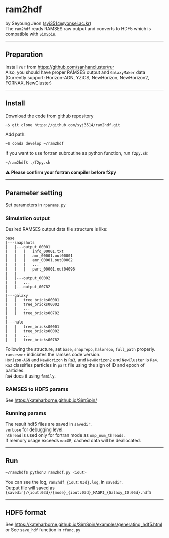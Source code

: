 # ram2hdf
by Seyoung Jeon (syj3514@yonsei.ac.kr)  
The `ram2hdf` reads RAMSES raw output and converts to HDF5 which is compatible with `SimSpin`.  

---

## Preparation
Install `rur` from https://github.com/sanhancluster/rur  
Also, you should have proper RAMSES output and `GalaxyMaker` data  
(Currently support: Horizon-AGN, YZiCS, NewHorizon, NewHorizon2, FORNAX, NewCluster)  

---

## Install
Download the code from github repository  
```bash
~$ git clone https://github.com/syj3514/ram2hdf.git
```

Add path:
```bash
~$ conda develop ~/ram2hdf
```

If you want to use fortran subroutine as python function, run `f2py.sh`:
```bash
~/ram2hdf$ ./f2py.sh
```
:warning: **Please confirm your fortran compiler before f2py**

---

## Parameter setting
Set parameters in `rparams.py`
### Simulation output
Desired RAMSES output data file structure is like:
```plain
base
|---snapshots
|   |---output_00001
|   |   |   info_00001.txt
|   |   |   amr_00001.out00001
|   |   |   amr_00001.out00002
|   |   |   ...
|   |   |   part_00001.out04096
|   |   
|   |---output_00002
|   |   ...
|   |---output_00782
|
|---galaxy
|   |   tree_bricks00001
|   |   tree_bricks00002
|   |   ...
|   |   tree_bricks00782
|
|---halo
|   |   tree_bricks00001
|   |   tree_bricks00002
|   |   ...
|   |   tree_bricks00782

```
Following the structure, set `base`, `snaprepo`, `halorepo`, `full_path` properly.  
`ramsesver` indiciates the ramses code version.  
`Horizon-AGN` and `NewHorizon` is `Ra3`, and `NewHorizon2` and `NewCluster` is `Ra4`.  
`Ra3` classifies particles in `part` file using the sign of ID and epoch of particles.  
`Ra4` does it using `family`.  

### RAMSES to HDF5 params
See https://kateharborne.github.io/SimSpin/

### Running params
The result hdf5 files are saved in `savedir`.  
`verbose` for debugging level.  
`nthread` is used only for fortran mode as `omp_num_threads`.  
If memory usage exceeds `maxGB`, cached data will be deallocated.  

---

## Run 
```bash
~/ram2hdf$ python3 ram2hdf.py <iout>
```
You can see the log, `ram2hdf_{iout:03d}.log`, in `savedir`.  
Output file will saved as `{savedir}/{iout:03d}/{mode}_{iout:03d}_MAGPI_{Galaxy_ID:06d}.hdf5`

---

## HDF5 format
See https://kateharborne.github.io/SimSpin/examples/generating_hdf5.html  
or See `save_hdf` function in `rfunc.py`
